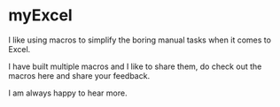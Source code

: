 # myExcel
I like using macros to simplify the boring manual tasks when it comes to Excel.

I have built multiple macros and I like to share them, do check out the macros here and share your feedback.

I am always happy to hear more.
